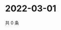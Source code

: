 # 2022-03-01

共 0 条

<!-- BEGIN WEIBO -->
<!-- 最后更新时间 Tue Mar 01 2022 02:00:46 GMT+0800 (China Standard Time) -->

<!-- END WEIBO -->
